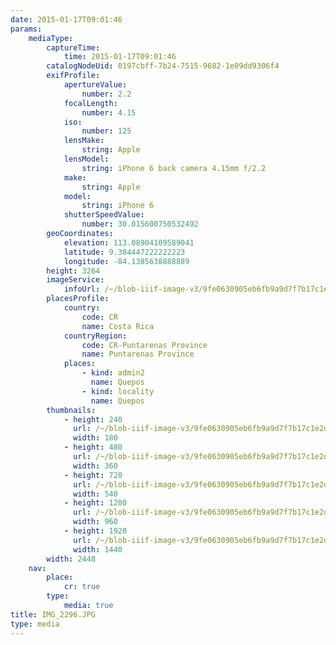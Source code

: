 ```yaml
---
date: 2015-01-17T09:01:46
params:
    mediaType:
        captureTime:
            time: 2015-01-17T09:01:46
        catalogNodeUid: 0197cbff-7b24-7515-9682-1e09dd9306f4
        exifProfile:
            apertureValue:
                number: 2.2
            focalLength:
                number: 4.15
            iso:
                number: 125
            lensMake:
                string: Apple
            lensModel:
                string: iPhone 6 back camera 4.15mm f/2.2
            make:
                string: Apple
            model:
                string: iPhone 6
            shutterSpeedValue:
                number: 30.015600750532492
        geoCoordinates:
            elevation: 113.08904109589041
            latitude: 9.384447222222223
            longitude: -84.1385638888889
        height: 3264
        imageService:
            infoUrl: /~/blob-iiif-image-v3/9fe0630905eb6fb9a9d7f7b17c1e2dcddc2880af576dbfb09af415c7fde0536d/info.json
        placesProfile:
            country:
                code: CR
                name: Costa Rica
            countryRegion:
                code: CR-Puntarenas Province
                name: Puntarenas Province
            places:
                - kind: admin2
                  name: Quepos
                - kind: locality
                  name: Quepos
        thumbnails:
            - height: 240
              url: /~/blob-iiif-image-v3/9fe0630905eb6fb9a9d7f7b17c1e2dcddc2880af576dbfb09af415c7fde0536d/full/180%2C240/0/default.jpg
              width: 180
            - height: 480
              url: /~/blob-iiif-image-v3/9fe0630905eb6fb9a9d7f7b17c1e2dcddc2880af576dbfb09af415c7fde0536d/full/360%2C480/0/default.jpg
              width: 360
            - height: 720
              url: /~/blob-iiif-image-v3/9fe0630905eb6fb9a9d7f7b17c1e2dcddc2880af576dbfb09af415c7fde0536d/full/540%2C720/0/default.jpg
              width: 540
            - height: 1280
              url: /~/blob-iiif-image-v3/9fe0630905eb6fb9a9d7f7b17c1e2dcddc2880af576dbfb09af415c7fde0536d/full/960%2C1280/0/default.jpg
              width: 960
            - height: 1920
              url: /~/blob-iiif-image-v3/9fe0630905eb6fb9a9d7f7b17c1e2dcddc2880af576dbfb09af415c7fde0536d/full/1440%2C1920/0/default.jpg
              width: 1440
        width: 2448
    nav:
        place:
            cr: true
        type:
            media: true
title: IMG_2296.JPG
type: media
---
```

